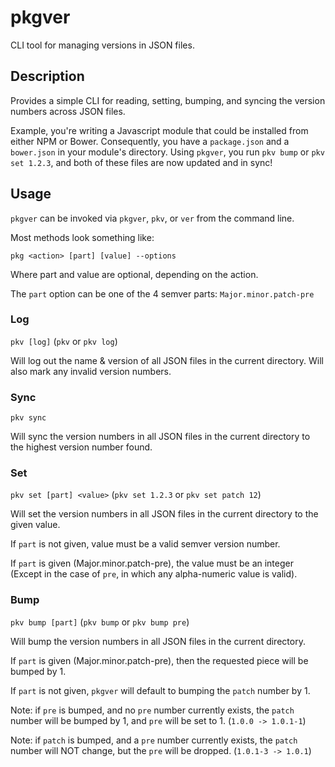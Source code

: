 # pkgver
CLI tool for managing versions in JSON files.

## Description

Provides a simple CLI for reading, setting, bumping, and syncing the version numbers across JSON files.

Example, you're writing a Javascript module that could be installed from either NPM or Bower.
Consequently, you have a `package.json` and a `bower.json` in your module's directory.
Using `pkgver`, you run `pkv bump` or `pkv set 1.2.3`, and both of these files are now updated and in sync!

## Usage

`pkgver` can be invoked via `pkgver`, `pkv`, or `ver` from the command line.

Most methods look something like:

`pkg <action> [part] [value] --options`

Where part and value are optional, depending on the action.

The `part` option can be one of the 4 semver parts: `Major.minor.patch-pre`

### Log

`pkv [log]` (`pkv` or `pkv log`)

Will log out the name & version of all JSON files in the current directory. Will also mark any invalid version numbers.

### Sync

`pkv sync`

Will sync the version numbers in all JSON files in the current directory to the highest version number found.

### Set

`pkv set [part] <value>` (`pkv set 1.2.3` or `pkv set patch 12`)

Will set the version numbers in all JSON files in the current directory to the given value.

If `part` is not given, value must be a valid semver version number.

If `part` is given (Major.minor.patch-pre), the value must be an integer (Except in the case of `pre`, in which any alpha-numeric value is valid).


### Bump

`pkv bump [part]` (`pkv bump` or `pkv bump pre`)

Will bump the version numbers in all JSON files in the current directory.

If `part` is given (Major.minor.patch-pre), then the requested piece will be bumped by 1.

If `part` is not given, `pkgver` will default to bumping the `patch` number by 1.

Note: if `pre` is bumped, and no `pre` number currently exists, the `patch` number will be bumped by 1, and `pre` will be set to 1. (`1.0.0 -> 1.0.1-1`)

Note: if `patch` is bumped, and a `pre` number currently exists, the `patch` number will NOT change, but the `pre` will be dropped. (`1.0.1-3 -> 1.0.1`)